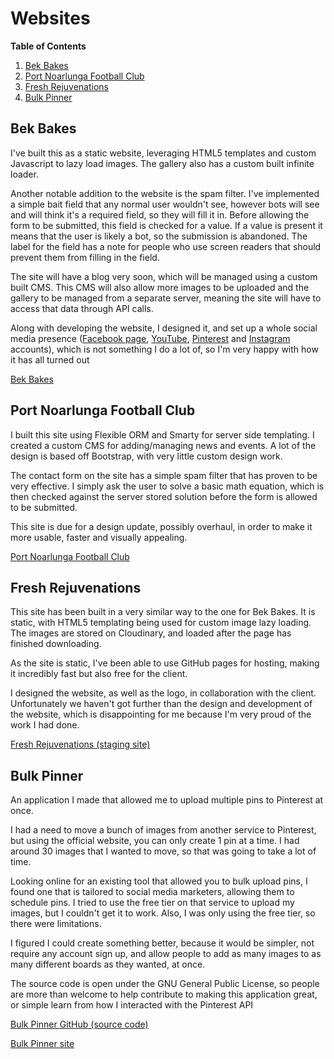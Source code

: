 # Websites

**Table of Contents**
1. [Bek Bakes](https://github.com/lukedenton/portfolio/tree/master/websites#bek-bakes)
2. [Port Noarlunga Football Club](https://github.com/lukedenton/portfolio/tree/master/websites#port-noarlunga-football-club)
3. [Fresh Rejuvenations](https://github.com/lukedenton/portfolio/tree/master/websites#fresh-rejuvenations)
4. [Bulk Pinner](https://github.com/lukedenton/portfolio/tree/master/websites#bulk-pinner)
 
## Bek Bakes

I've built this as a static website, leveraging HTML5 templates and custom Javascript to lazy load images. The gallery
also has a custom built infinite loader.

Another notable addition to the website is the spam filter. I've implemented a simple bait field that any normal user
wouldn't see, however bots will see and will think it's a required field, so they will fill it in. Before allowing the
form to be submitted, this field is checked for a value. If a value is present it means that the user is likely a bot, so the
submission is abandoned. The label for the field has a note for people who use screen readers that should prevent them
from filling in the field.

The site will have a blog very soon, which will be managed using a custom built CMS. This CMS will also allow more images
to be uploaded and the gallery to be managed from a separate server, meaning the site will have to access that data through
API calls.

Along with developing the website, I designed it, and set up a whole social media presence ([Facebook page](https://www.facebook.com/BekBakesSA),
[YouTube](https://www.youtube.com/channel/UCfDWd_I72C86Kk50TIjoH8g), [Pinterest](https://au.pinterest.com/bekbakes/)
and [Instagram](https://www.instagram.com/bek_bakes/) accounts), which is not something I do a lot of, so I'm very happy
with how it has all turned out

[Bek Bakes](http://www.bekbakes.com)

## Port Noarlunga Football Club

I built this site using Flexible ORM and Smarty for server side templating. I created a custom CMS for adding/managing news and
events. A lot of the design is based off Bootstrap, with very little custom design work.

The contact form on the site has a simple spam filter that has proven to be very effective. I simply ask the user to solve
a basic math equation, which is then checked against the server stored solution before the form is allowed to be submitted.

This site is due for a design update, possibly overhaul, in order to make it more usable, faster and visually appealing.

[Port Noarlunga Football Club](http://www.pnfc.org.au)

## Fresh Rejuvenations

This site has been built in a very similar way to the one for Bek Bakes. It is static, with HTML5 templating being used
for custom image lazy loading. The images are stored on Cloudinary, and loaded after the page has finished downloading.

As the site is static, I've been able to use GitHub pages for hosting, making it incredibly fast but also free for the client.

I designed the website, as well as the logo, in collaboration with the client. Unfortunately we haven't got further than
the design and development of the website, which is disappointing for me because I'm very proud of the work I had done.

[Fresh Rejuvenations (staging site)](http://freshrejuvenations.github.io/site/)

## Bulk Pinner

An application I made that allowed me to upload multiple pins to Pinterest at once.

I had a need to move a bunch of images from another service to Pinterest, but using the official website, you can only create 1 pin at a time. I had around 30 images that I wanted to move, so that was going to take a lot of time.

Looking online for an existing tool that allowed you to bulk upload pins, I found one that is tailored to social media marketers, allowing them to schedule pins. I tried to use the free tier on that service to upload my images, but I couldn't get it to work. Also, I was only using the free tier, so there were limitations.

I figured I could create something better, because it would be simpler, not require any account sign up, and allow people to add as many images to as many different boards as they wanted, at once.

The source code is open under the GNU General Public License, so people are more than welcome to help contribute to making this application great, or simple learn from how I interacted with the Pinterest API

[Bulk Pinner GitHub (source code)](https://github.com/bulkpinner/bulkpinner)

[Bulk Pinner site](https://bulkpinner.github.io/site/)
